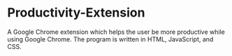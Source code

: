 # Productivity-Extension
A Google Chrome extension which helps the user be more productive while using Google Chrome. The program is written in HTML, JavaScript, and CSS.
